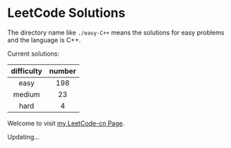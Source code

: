 # LeetCode Solutions

The directory name like `./easy-C++` means the solutions for easy problems and the language is C++.

Current solutions:

|difficulty|number|
|:-:|:-:|
|easy|198|
|medium|23|
|hard|4|

Welcome to visit [my LeetCode-cn Page][1].

Updating...

[1]: https://leetcode-cn.com/aojueliuyun/
